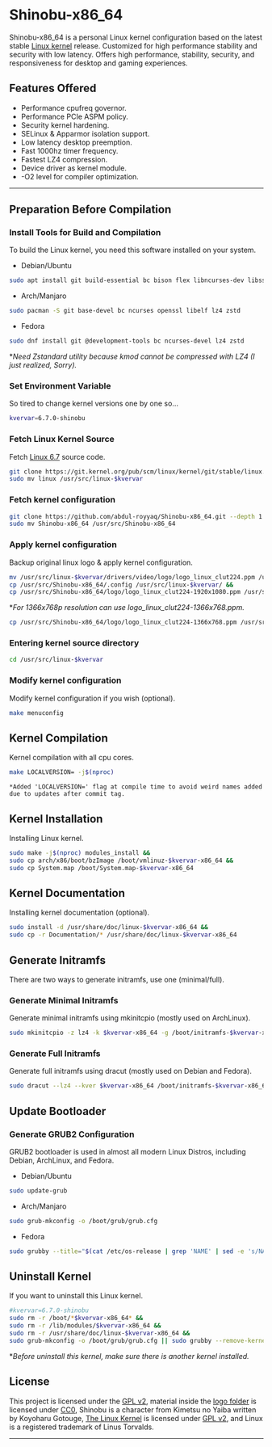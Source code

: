 # Shinobu-x86_64

Shinobu-x86_64 is a personal Linux kernel configuration based on the latest stable [Linux kernel](https://kernel.org) release.
Customized for high performance stability and security with low latency. Offers high performance, stability, security, and responsiveness for desktop and gaming experiences.

## Features Offered

* Performance cpufreq governor.
* Performance PCIe ASPM policy.
* Security kernel hardening.
* SELinux & Apparmor isolation support.
* Low latency desktop preemption.
* Fast 1000hz timer frequency.
* Fastest LZ4 compression.
* Device driver as kernel module.
* -O2 level for compiler optimization.

---

## Preparation Before Compilation

### Install Tools for Build and Compilation

To build the Linux kernel, you need this software installed on your system.

* Debian/Ubuntu

```bash
sudo apt install git build-essential bc bison flex libncurses-dev libssl-dev libelf-dev lz4 zstd
```

* Arch/Manjaro

```bash
sudo pacman -S git base-devel bc ncurses openssl libelf lz4 zstd
```

* Fedora

```bash
sudo dnf install git @development-tools bc ncurses-devel lz4 zstd
```

**Need Zstandard utility because kmod cannot be compressed with LZ4 (I just realized, Sorry).*

### Set Environment Variable

So tired to change kernel versions one by one so...

```bash
kvervar=6.7.0-shinobu
```

### Fetch Linux Kernel Source

Fetch [Linux 6.7](https://git.kernel.org/pub/scm/linux/kernel/git/stable/linux.git/commit/?h=v6.7) source code.
 
```bash
git clone https://git.kernel.org/pub/scm/linux/kernel/git/stable/linux.git --depth 1 -b v6.7 &&
sudo mv linux /usr/src/linux-$kvervar
```

### Fetch kernel configuration

```bash
git clone https://github.com/abdul-royyaq/Shinobu-x86_64.git --depth 1 &&
sudo mv Shinobu-x86_64 /usr/src/Shinobu-x86_64
```

### Apply kernel configuration

Backup original linux logo & apply kernel configuration.

```bash
mv /usr/src/linux-$kvervar/drivers/video/logo/logo_linux_clut224.ppm /usr/src/linux-$kvervar/drivers/video/logo/logo_linux_clut224.backup.ppm &&
cp /usr/src/Shinobu-x86_64/.config /usr/src/linux-$kvervar/ &&
cp /usr/src/Shinobu-x86_64/logo/logo_linux_clut224-1920x1080.ppm /usr/src/linux-$kvervar/drivers/video/logo/logo_linux_clut224.ppm
```

**For 1366x768p resolution can use logo_linux_clut224-1366x768.ppm.*

```bash
cp /usr/src/Shinobu-x86_64/logo/logo_linux_clut224-1366x768.ppm /usr/src/linux-$kvervar/drivers/video/logo/logo_linux_clut224.ppm
```

### Entering kernel source directory

```bash
cd /usr/src/linux-$kvervar
```

### Modify kernel configuration

Modify kernel configuration if you wish (optional).

```bash
make menuconfig
```

## Kernel Compilation

Kernel compilation with all cpu cores.

```bash
make LOCALVERSION= -j$(nproc)
```

`*Added 'LOCALVERSION=' flag at compile time to avoid weird names added due to updates after commit tag.`

## Kernel Installation

Installing Linux kernel.

```bash
sudo make -j$(nproc) modules_install &&
sudo cp arch/x86/boot/bzImage /boot/vmlinuz-$kvervar-x86_64 &&
sudo cp System.map /boot/System.map-$kvervar-x86_64
```

## Kernel Documentation

Installing kernel documentation (optional).

```bash
sudo install -d /usr/share/doc/linux-$kvervar-x86_64 &&
sudo cp -r Documentation/* /usr/share/doc/linux-$kvervar-x86_64
```

## Generate Initramfs

There are two ways to generate initramfs, use one (minimal/full).

### Generate Minimal Initramfs

Generate minimal initramfs using mkinitcpio (mostly used on ArchLinux).

```bash
sudo mkinitcpio -z lz4 -k $kvervar-x86_64 -g /boot/initramfs-$kvervar-x86_64.img
```

### Generate Full Initramfs

Generate full initramfs using dracut (mostly used on Debian and Fedora).

```bash
sudo dracut --lz4 --kver $kvervar-x86_64 /boot/initramfs-$kvervar-x86_64.img
```

## Update Bootloader

### Generate GRUB2 Configuration

GRUB2 bootloader is used in almost all modern Linux Distros, including Debian, ArchLinux, and Fedora.

* Debian/Ubuntu

```bash
sudo update-grub
```

* Arch/Manjaro

```bash
sudo grub-mkconfig -o /boot/grub/grub.cfg
```

* Fedora

```bash
sudo grubby --title="$(cat /etc/os-release | grep 'NAME' | sed -e 's/NAME="\(.*\)"/\1/' | head -1) ($kvervar-x86_64) $(cat /etc/os-release | grep 'VERSION' | sed -e 's/VERSION="\(.*\)"/\1/' | head -1)"--add-kernel=/boot/vmlinuz-$kvervar-x86_64 --copy-default
```

## Uninstall Kernel

If you want to uninstall this Linux kernel.

```bash
#kvervar=6.7.0-shinobu
sudo rm -r /boot/*$kvervar-x86_64* &&
sudo rm -r /lib/modules/$kvervar-x86_64 &&
sudo rm -r /usr/share/doc/linux-$kvervar-x86_64 &&
sudo grub-mkconfig -o /boot/grub/grub.cfg || sudo grubby --remove-kernel=/boot/vmlinuz-$kvervar-x86_64
```

**Before uninstall this kernel, make sure there is another kernel installed.*

## License

This project is licensed under the [GPL v2](https://www.gnu.org/licenses/old-licenses/gpl-2.0.html), material inside the [logo folder](logo/) is licensed under [CC0](https://creativecommons.org/publicdomain/zero/1.0), Shinobu is a character from Kimetsu no Yaiba written by Koyoharu Gotouge, [The Linux Kernel](https://kernel.org) is licensed under [GPL v2](https://www.gnu.org/licenses/old-licenses/gpl-2.0.html), and Linux is a registered trademark of Linus Torvalds.

---
